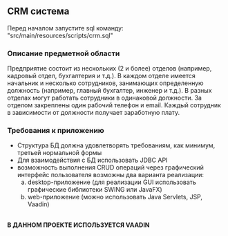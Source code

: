<h2>CRM система</h2>
Перед началом запустите sql команду: "src/main/resources/scripts/crm.sql"

<h3>Описание предметной области</h3>
Предприятие состоит из нескольких (2 и более) отделов (например, кадровый 
отдел, бухгалтерия и т.д.). В каждом отделе имеется начальник и несколько сотрудников, занимающих определенную должность (например, главный бухгалтер, инженер и т.д.). 
В разных отделах могут работать сотрудники в одинаковой должности. За отделом закреплены один рабочий телефон и email. Каждый сотрудник в зависимости от должности получает заработную плату.

<h3>Требования к приложению</h3>
<ul>
  <li>Структура БД должна удовлетворять требованиям, как минимум, третьей нормальной формы</li>
  <li>Для взаимодействия с БД использовать JDBC API</li>
  <li>возможность выполнения CRUD операций через графический интерфейс пользователя возможны два варианта реализации:
  <ol type="a">
  <li>desktop-приложение (для реализации GUI использовать графические библиотеки SWING или JavaFX)</li>
  <li>web-приложение (можно использовать Java Servlets, JSP, Vaadin)</li>
</ol>
  </li>
  </ul>
<br><b>В ДАННОМ ПРОЕКТЕ ИСПОЛЬЗУЕТСЯ VAADIN</b></br>
